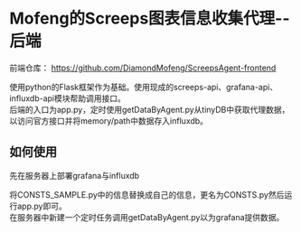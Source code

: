 # Mofeng的Screeps图表信息收集代理--后端

前端仓库： https://github.com/DiamondMofeng/ScreepsAgent-frontend

使用python的Flask框架作为基础。使用现成的screeps-api、grafana-api、influxdb-api模块帮助调用接口。   
后端的入口为app.py，定时使用getDataByAgent.py从tinyDB中获取代理数据，以访问官方接口并将memory/path中数据存入influxdb。

## 如何使用

先在服务器上部署grafana与influxdb

将CONSTS_SAMPLE.py中的信息替换成自己的信息，更名为CONSTS.py然后运行app.py即可。     
在服务器中新建一个定时任务调用getDataByAgent.py以为grafana提供数据。
 